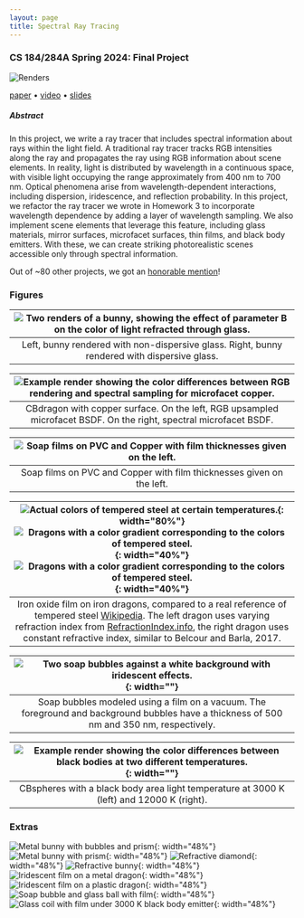 ```yaml
---
layout: page
title: Spectral Ray Tracing
---
```

### CS 184/284A Spring 2024: Final Project

![Renders](/assets/spectral/images/final_renders.png)

[paper](/assets/spectral/Spectral_Raytracing.pdf) • [video](https://drive.google.com/file/d/1meLuPLVo5v9Gnn34_T2BAYmhlZy5Fjbu/view?usp=sharing) • [slides](/assets/spectral/CS284_FinalSlides_Team30.pdf)

##### Abstract
In this project, we write a ray tracer that includes spectral information about rays within the light field. A traditional ray tracer tracks RGB intensities along the ray and propagates the ray using RGB information about scene elements. In reality, light is distributed by wavelength in a continuous space, with visible light occupying the range approximately from 400 nm to 700 nm. Optical phenomena arise from wavelength-dependent interactions, including dispersion, iridescence, and reflection probability. In this project, we refactor the ray tracer we wrote in Homework 3 to incorporate wavelength dependence by adding a layer of wavelength sampling. We also implement scene elements that leverage this feature, including glass materials, mirror surfaces, microfacet surfaces, thin films, and black body emitters. With these, we can create striking photorealistic scenes accessible only through spectral information.

Out of ~80 other projects, we got an [honorable mention](https://cs184.eecs.berkeley.edu/sp24/docs/final_showcase)!

### Figures

| ![Two renders of a bunny, showing the effect of parameter B on the color of light refracted through glass.](/assets/spectral/images/bunny_compare.png) |
|:--:|
| Left, bunny rendered with non-dispersive glass. Right, bunny rendered with dispersive glass. |

| ![Example render showing the color differences between RGB rendering and spectral sampling for microfacet copper.](/assets/spectral/images/copper_dragon_compare.png) |
|:--:|
| CBdragon with copper surface. On the left, RGB upsampled microfacet BSDF. On the right, spectral microfacet BSDF. |

| ![Soap films on PVC and Copper with film thicknesses given on the left.](/assets/spectral/images/dragon_irid_pvc-cu.png) |
|:--:|
| Soap films on PVC and Copper with film thicknesses given on the left. |

| ![Actual colors of tempered steel at certain temperatures.](/assets/spectral/images/Tempering_standards_used_in_blacksmithing.jpg){: width="80%"} ![Dragons with a color gradient corresponding to the colors of tempered steel.](/assets/spectral/images/dragon_thin_fe_64.png){: width="40%"} ![Dragons with a color gradient corresponding to the colors of tempered steel.](/assets/spectral/images/dragon_cthin_fe_64.png){: width="40%"} |
|:--:|
| Iron oxide film on iron dragons, compared to a real reference of tempered steel [Wikipedia](https://en.wikipedia.org/wiki/Tempering_(metallurgy)). The left dragon uses varying refraction index from [RefractionIndex.info](https://refractiveindex.info/?shelf=main&book=Fe2O3), the right dragon uses constant refractive index, similar to Belcour and Barla, 2017.|

| ![Two soap bubbles against a white background with iridescent effects.](/assets/spectral/images/soap2_512.png){: width=""} |
|:--:|
| Soap bubbles modeled using a film on a vacuum. The foreground and background bubbles have a thickness of 500 nm and 350 nm, respectively. |

| ![Example render showing the color differences between black bodies at two different temperatures.](/assets/spectral/images/blackbody_compare.png){: width=""} |
|:--:|
| CBspheres with a black body area light temperature at 3000 K (left) and 12000 K (right). |

### Extras

![Metal bunny with bubbles and prism](/assets/spectral/images/prism_rab2.png){: width="48%"}
![Metal bunny with prism](/assets/spectral/images/prism_rab_2048.png){: width="48%"}
![Refractive diamond](/assets/spectral/images/diamond_cauchy_2048.png){: width="48%"}
![Refractive bunny](/assets/spectral/images/bunny_cauchy_1024.png){: width="48%"}
![Iridescent film on a metal dragon](/assets/spectral/images/dragon_thin750_water_128.png){: width="48%"}
![Iridescent film on a plastic dragon](/assets/spectral/images/dragon_cthin500_waterpvc.png){: width="48%"}
![Soap bubble and glass ball with film](/assets/spectral/images/soap_glass_1024.png){: width="48%"}
![Glass coil with film under 3000 K black body emitter](/assets/spectral/images/coil_thin550_glass_512.png){: width="48%"}
